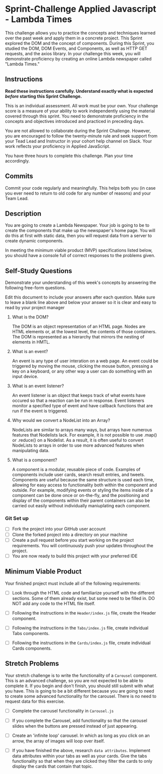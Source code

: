 # Sprint-Challenge Applied Javascript - Lambda Times

This challenge allows you to practice the concepts and techniques learned over the past week and apply them in a concrete project. This Sprint explored the DOM and the concept of components. During this Sprint, you studied the DOM, DOM Events, and Components, as well as HTTP GET requests, and the axios library. In your challenge this week, you will demonstrate proficiency by creating an online Lambda newspaper called "Lambda Times."

## Instructions

**Read these instructions carefully. Understand exactly what is expected _before_ starting this Sprint Challenge.**

This is an individual assessment. All work must be your own. Your challenge score is a measure of your ability to work independently using the material covered through this sprint. You need to demonstrate proficiency in the concepts and objectives introduced and practiced in preceding days.

You are not allowed to collaborate during the Sprint Challenge. However, you are encouraged to follow the twenty-minute rule and seek support from your Tead Lead and Instructor in your cohort help channel on Slack. Your work reflects your proficiency in Applied JavaScript.

You have three hours to complete this challenge. Plan your time accordingly.

## Commits

Commit your code regularly and meaningfully. This helps both you (in case you ever need to return to old code for any number of reasons) and your Team Lead.

## Description

You are going to create a Lambda Newspaper. Your job is going to be to create the components that make up the newspaper's home page. You will do this at first with static data, then you will request data from a server to create dynamic components.

In meeting the minimum viable product (MVP) specifications listed below, you should have a console full of correct responses to the problems given.

## Self-Study Questions

Demonstrate your understanding of this week's concepts by answering the following free-form questions.

Edit this document to include your answers after each question. Make sure to leave a blank line above and below your answer so it is clear and easy to read by your project manager

1. What is the DOM?
    
    The DOM is an object representation of an HTML page. Nodes are HTML elements or, at the lowest level, the contents of those containers. The DOM is represented as a hierarchy that mirrors the nesting of elements in HMTL.

2. What is an event?
    
    An event is any type of user interation on a web page. An event could be triggered by moving the mouse, clicking the mouse button, pressing a key on a keyboard, or any other way a user can do something with an input device. 

3. What is an event listener?
    
    An event listener is an object that keeps track of what events have occured so that a reaction can be run in response. Event listeners monitor a specified type of event and have callback functions that are run if the event is triggered.

4. Why would we convert a NodeList into an Array?
    
    NodeLists are similar to arrays many ways, but arrays have numerous features that Nodelists lack. For example, it is not possible to use .map() or .reduce() on a Nodelist. As a result, it is often useful to convert NodeLists to arrays in order to use more advanced features when manipulating data.

5. What is a component?
    
    A component is a modular, reusable piece of code. Examples of components include user cards, search result entries, and tweets. Components are useful because the same structure is used each time, allowing for easy access to functionality both within the component and outside. For example, modifying events or styling the items inside of a component can be done once or on-the-fly, and the positioning and display of the components within their parent containers can also be carried out easily without individually maniuplating each component.

### Git Set up

* [ ] Fork the project into your GitHub user account
* [ ] Clone the forked project into a directory on your machine
* [ ] Create a pull request before you start working on the project requirements.  You will continuously push your updates throughout the project.
* [ ] You are now ready to build this project with your preferred IDE

## Minimum Viable Product

Your finished project must include all of the following requirements:

* [ ] Look through the HTML code and familiarize yourself with the different sections. Some of them already exist, but some need to be filled in. DO NOT add any code to the HTML file itself.

* [ ] Following the instructions in the `Header/index.js` file, create the Header component. 

* [ ] Following the instructions in the `Tabs/index.js` file, create individual Tabs components.

* [ ] Following the instructions in the `Cards/index.js` file, create individual Cards components.

## Stretch Problems

Your stretch challenge is to write the functionality of a `Carousel` component. This is an advanced challenge, so you are not expected to be able to complete it. If you begin and don't finish, you should still submit with what you have. This is going to be a bit different because you are going to need to create some advanced functionality for the carousel. There is no need to request data for this exercise.

* [ ] Complete the carousel functionality in `Carousel.js`

* [ ] If you complete the Carousel, add functionality so that the carousel slides when the buttons are pressed instead of just appearing.

* [ ] Create an 'infinite loop' carousel. In which as long as you click on an arrow, the array of images will loop over itself.

* [ ] If you have finished the above, research `data attributes`. Implement data attributes within your tabs as well as your cards. Give the tabs functionality so that when they are clicked they filter the cards to only display the cards that contain that topic.
